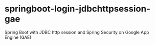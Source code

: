 # springboot-login-jdbchttpsession-gae
Spring Boot with JDBC http session and Spring Security on Google App Engine (GAE)
